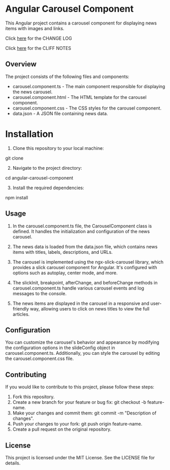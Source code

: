# Angular Carousel Component
This Angular project contains a carousel component for displaying news items with images and links.

Click [here](/CHANGELOG.md) for the CHANGE LOG

Click [here](/CLIFF_NOTES.md) for the CLIFF NOTES

## Overview
The project consists of the following files and components:

- carousel.component.ts - The main component responsible for displaying the news carousel.
- carousel.component.html - The HTML template for the carousel component.
- carousel.component.css - The CSS styles for the carousel component.
- data.json - A JSON file containing news data.

# Installation

1. Clone this repository to your local machine:

git clone <repository-url>

2. Navigate to the project directory:

cd angular-carousel-component

3. Install the required dependencies:

npm install

## Usage

1. In the carousel.component.ts file, the CarouselComponent class is defined. It handles the initialization and configuration of the news carousel.

2. The news data is loaded from the data.json file, which contains news items with titles, labels, descriptions, and URLs.

3. The carousel is implemented using the ngx-slick-carousel library, which provides a slick carousel component for Angular. It's configured with options such as autoplay, center mode, and more.

4. The slickInit, breakpoint, afterChange, and beforeChange methods in carousel.component.ts handle various carousel events and log messages to the console.

5. The news items are displayed in the carousel in a responsive and user-friendly way, allowing users to click on news titles to view the full articles.

## Configuration

You can customize the carousel's behavior and appearance by modifying the configuration options in the slideConfig object in carousel.component.ts. Additionally, you can style the carousel by editing the carousel.component.css file.

## Contributing

If you would like to contribute to this project, please follow these steps:

1. Fork this repository.
2. Create a new branch for your feature or bug fix: git checkout -b feature-name.
3. Make your changes and commit them: git commit -m "Description of changes".
4. Push your changes to your fork: git push origin feature-name.
5. Create a pull request on the original repository.

## License
This project is licensed under the MIT License. See the LICENSE file for details.

